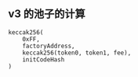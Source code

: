 

## v3 的池子的计算
```
keccak256(
    0xFF,
    factoryAddress,
    keccak256(token0, token1, fee),
    initCodeHash
)
```